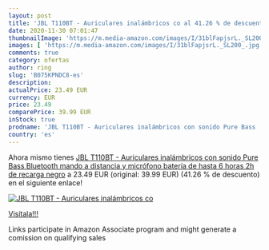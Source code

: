 ```yaml
---
layout: post
title: 'JBL T110BT - Auriculares inalámbricos co al 41.26 % de descuento'
date: 2020-11-30 07:01:47
thumbnailImage: 'https://m.media-amazon.com/images/I/31blFapjsrL._SL200_.jpg'
images: [ 'https://m.media-amazon.com/images/I/31blFapjsrL._SL200_.jpg' ]
comments: true
category: ofertas
author: ring
slug: 'B075KPNDC8-es'
description:
actualPrice: 23.49 EUR
currency: EUR
price: 23.49
comparePrice: 39.99 EUR
inStock: true
prodname: 'JBL T110BT - Auriculares inalámbricos con sonido Pure Bass  Bluetooth  mando a distancia y micrófono  batería de hasta 6 horas  2h de recarga  negro'
country: 'es'
---
```


Ahora mismo tienes [JBL T110BT - Auriculares inalámbricos con sonido Pure Bass  Bluetooth  mando a distancia y micrófono  batería de hasta 6 horas  2h de recarga  negro](https://www.amazon.es/dp/B075KPNDC8/?tag=tolees-21) a 23.49 EUR (original: 39.99 EUR) (41.26 %  de descuento) en el siguiente enlace!

[![JBL T110BT - Auriculares inalámbricos co](https://m.media-amazon.com/images/I/31blFapjsrL._SL200_.jpg)](https://www.amazon.es/dp/B075KPNDC8/?tag=tolees-21)

[Visítala!!!](https://www.amazon.es/dp/B075KPNDC8/?tag=tolees-21)

Links participate in Amazon Associate program and might generate a comission on qualifying sales
